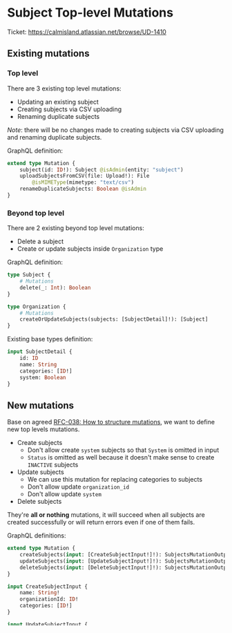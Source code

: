 # Subject Top-level Mutations

Ticket: <https://calmisland.atlassian.net/browse/UD-1410>

## Existing mutations

### Top level

There are 3 existing top level mutations:

- Updating an existing subject
- Creating subjects via CSV uploading
- Renaming duplicate subjects

*Note*: there will be no changes made to creating subjects via CSV uploading and renaming duplicate subjects.

GraphQL definition:

```graphql
extend type Mutation {
    subject(id: ID!): Subject @isAdmin(entity: "subject")
    uploadSubjectsFromCSV(file: Upload!): File
        @isMIMEType(mimetype: "text/csv")
    renameDuplicateSubjects: Boolean @isAdmin
}
```

### Beyond top level

There are 2 existing beyond top level mutations:

- Delete a subject
- Create or update subjects inside `Organization` type

GraphQL definition:

```graphql
type Subject {
    # Mutations
    delete(_: Int): Boolean
}

type Organization {
    # Mutations
    createOrUpdateSubjects(subjects: [SubjectDetail]!): [Subject]
}
```

Existing base types definition:

```graphql
input SubjectDetail {
    id: ID
    name: String
    categories: [ID!]
    system: Boolean
}
```

## New mutations

Base on agreed [RFC-038: How to structure mutations](https://bitbucket.org/calmisland/kidsloop-user-service/src/master/documents/rfc/038-How-to-structure-mutations.md), we want to define new top levels mutations.

- Create subjects
  - Don't allow create `system` subjects so that `System` is omitted in input
  - `Status` is omitted as well because it doesn't make sense to create `INACTIVE` subjects
- Update subjects
  - We can use this mutation for replacing categories to subjects
  - Don't allow update `organization_id`
  - Don't allow update `system`
- Delete subjects

They're **all or nothing** mutations, it will succeed when all subjects are created successfully or will return errors even if one of them fails.

GraphQL definitions:

```graphql
extend type Mutation {
    createSubjects(input: [CreateSubjectInput!]!): SubjectsMutationOutput
    updateSubjects(input: [UpdateSubjectInput!]!): SubjectsMutationOutput
    deleteSubjects(input: [DeleteSubjectInput!]!): SubjectsMutationOutput
}

input CreateSubjectInput {
    name: String!
    organizationId: ID!
    categories: [ID!]
}

input UpdateSubjectInput {
    id: ID!
    name: String
    status: Status
    categories: [ID!]
}

input DeleteSubjectInput {
    id: ID!
}

type SubjectsMutationOutput {
    subjects: [SubjectConnectionNode!]!
}

# Existing definitions, put here for reference only

type SubjectConnectionNode {
    id: ID!
    name: String
    status: Status!
    system: Boolean!
    categories: [CategoryConnectionNode!]
    programs: [ProgramSummaryNode!]
}
```

The maximum length of `input.subjects` is `50`, same with our pagination limit. If the limit is violated, the endpoint will immediately raise an `APIError` that its code is `ERR_OPERATION_INPUT_MAX_LENGTH`.

## Deprecate mutations

We'll deprecate all beyond top level mutations below so that downstream services will use new mutations. The procedure to follow is documented in [Deprecating API's](https://calmisland.atlassian.net/wiki/spaces/ATZ/pages/2367225962/Deprecating+API+s).

```graphql
type Subject {
    # Mutations
    delete(_: Int): Boolean
}

type Organization {
    # Mutations
    createOrUpdateSubjects(subjects: [SubjectDetail]!): [Subject]
}
```
